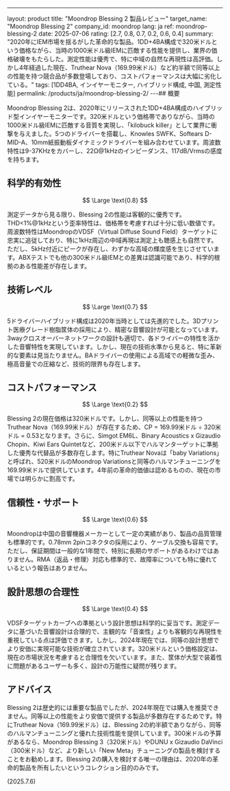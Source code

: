 ---
layout: product
title: "Moondrop Blessing 2 製品レビュー"
target_name: "Moondrop Blessing 2"
company_id: moondrop
lang: ja
ref: moondrop-blessing-2
date: 2025-07-06
rating: [2.7, 0.8, 0.7, 0.2, 0.6, 0.4]
summary: "2020年にIEM市場を揺るがした革命的な製品。1DD+4BA構成で320米ドルという価格ながら、当時の1000米ドル級IEMに匹敵する性能を提供し、業界の価格破壊をもたらした。測定性能は優秀で、特に中域の自然な再現性は高評価。しかし4年経過した現在、Truthear Nova（169.99米ドル）など約半額で同等以上の性能を持つ競合品が多数登場しており、コストパフォーマンスは大幅に劣化している。"
tags: [1DD4BA, インイヤーモニター, ハイブリッド構成, 中国, 測定性能]
permalink: /products/ja/moondrop-blessing-2/
---## 概要

Moondrop Blessing 2は、2020年にリリースされた1DD+4BA構成のハイブリッド型インイヤーモニターです。320米ドルという価格帯でありながら、当時の1000米ドル級IEMに匹敵する音質を実現し、「kilobuck killer」として業界に衝撃を与えました。5つのドライバーを搭載し、Knowles SWFK、Softears D-MID-A、10mm紙振動板ダイナミックドライバーを組み合わせています。周波数特性は9-37KHzをカバーし、22Ω@1kHzのインピーダンス、117dB/Vrmsの感度を持ちます。

## 科学的有効性

$$ \Large \text{0.8} $$

測定データから見る限り、Blessing 2の性能は客観的に優秀です。THD<1%@1kHzという歪率特性は、価格帯を考慮すれば十分に低い数値です。周波数特性はMoondropのVDSF（Virtual Diffuse Sound Field）ターゲットに忠実に追従しており、特に1kHz周辺の中域再現は測定上も聴感上も自然です。ただし、5kHz付近にピークが存在し、わずかな高域の輝度感を生じさせています。ABXテストでも他の300米ドル級IEMとの差異は認識可能であり、科学的根拠のある性能差が存在します。

## 技術レベル

$$ \Large \text{0.7} $$

5ドライバーハイブリッド構成は2020年当時としては先進的でした。3Dプリント医療グレード樹脂筐体の採用により、精密な音響設計が可能となっています。3wayクロスオーバーネットワークの設計も適切で、各ドライバーの特性を活かした音響特性を実現しています。しかし、現在の技術水準から見ると、特に革新的な要素は見当たりません。BAドライバーの使用による高域での軽微な歪み、極高音量での圧縮など、技術的限界も存在します。

## コストパフォーマンス

$$ \Large \text{0.2} $$

Blessing 2の現在価格は320米ドルです。しかし、同等以上の性能を持つTruthear Nova（169.99米ドル）が存在するため、CP = 169.99米ドル ÷ 320米ドル = 0.53となります。さらに、Simgot EM6L、Binary Acoustics x Gizaudio Chopin、Kiwi Ears Quintetなど、200米ドル以下でハルマンターゲットに準拠した優秀な代替品が多数存在します。特にTruthear Novaは「baby Variations」と呼ばれ、520米ドルのMoondrop Variationsと同等のハルマンチューニングを169.99米ドルで提供しています。4年前の革命的価値は認めるものの、現在の市場では明らかに割高です。

## 信頼性・サポート

$$ \Large \text{0.6} $$

Moondropは中国の音響機器メーカーとして一定の実績があり、製品の品質管理も標準的です。0.78mm 2pinコネクタの採用により、ケーブル交換も容易です。ただし、保証期間は一般的な1年間で、特別に長期のサポートがあるわけではありません。RMA（返品・修理）対応も標準的で、故障率についても特に優れているという報告はありません。

## 設計思想の合理性

$$ \Large \text{0.4} $$

VDSFターゲットカーブへの準拠という設計思想は科学的に妥当です。測定データに基づいた音響設計は合理的で、主観的な「音楽性」よりも客観的な再現性を重視している点は評価できます。しかし、2024年現在では、同等の設計思想でより安価に実現可能な技術が確立されています。320米ドルという価格設定は、現在の市場状況を考慮すると合理性を欠いています。また、筐体が大型で装着性に問題があるユーザーも多く、設計の万能性に疑問が残ります。

## アドバイス

Blessing 2は歴史的には重要な製品でしたが、2024年現在では購入を推奨できません。同等以上の性能をより安価で提供する製品が多数存在するためです。特にTruthear Nova（169.99米ドル）は、Blessing 2の約半額でありながら、同等のハルマンチューニングと優れた技術性能を提供しています。300米ドルの予算があるなら、Moondrop Blessing 3（320米ドル）やDUNU x Gizaudio DaVinci（300米ドル）など、より新しい「New Meta」チューニングの製品を検討することをお勧めします。Blessing 2の購入を検討する唯一の理由は、2020年の革命的製品を所有したいというコレクション目的のみです。

(2025.7.6)